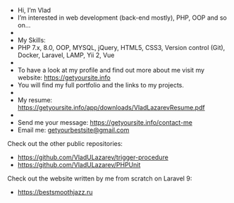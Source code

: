 -  Hi, I’m Vlad
- I’m interested in web development (back-end mostly), PHP, OOP and so on...
-
- My Skills:
- PHP 7.x, 8.0, OOP, MYSQL, jQuery, HTML5, CSS3, Version control (Git), Docker, Laravel, LAMP, Yii 2, Vue
-
- To have a look at my profile and find out more about me visit my website: https://getyoursite.info
- You will find my full portfolio and the links to my projects.
-
- My resume: https://getyoursite.info/app/downloads/VladLazarevResume.pdf
- 
- Send me your message: https://getyoursite.info/contact-me
- Email me: getyourbestsite@gmail.com

Check out the other public repositories:

- https://github.com/VladULazarev/trigger-procedure
- https://github.com/VladULazarev/PHPUnit

Check out the website written by me from scratch on Laravel 9:

- https://bestsmoothjazz.ru

<!---
VladULazarev/VladULazarev is a ✨ special ✨ repository because its `README.md` (this file) appears on your GitHub profile.
You can click the Preview link to take a look at your changes.
--->
